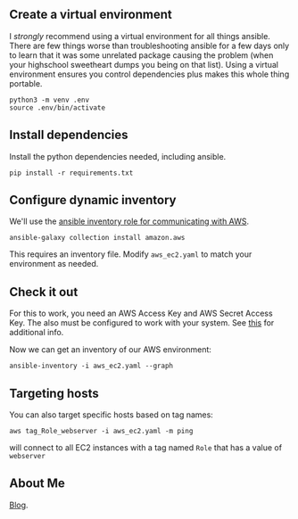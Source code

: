 

## Create a virtual environment

I *strongly* recommend using a virtual environment for all things ansible. There are few things worse than troubleshooting 
ansible for a few days only to learn that it was some unrelated package causing the problem (when your highschool sweetheart dumps
you being on that list). Using a virtual environment ensures you control dependencies plus makes this whole thing portable.

```shell
python3 -m venv .env
source .env/bin/activate
```

## Install dependencies

Install the python dependencies needed, including ansible.

```shell
pip install -r requirements.txt
```

## Configure dynamic inventory

We'll use the [ansible inventory role for communicating with AWS](https://github.com/ansible-collections/amazon.aws/blob/main/docs/amazon.aws.aws_ec2_inventory.rst).

`ansible-galaxy collection install amazon.aws`

This requires an inventory file. Modify `aws_ec2.yaml` to match your environment as needed.

## Check it out

For this to work, you need an AWS Access Key and AWS Secret Access Key. The also must be configured to work with your 
system. See [this](https://docs.aws.amazon.com/cli/index.html) for additional info.

Now we can get an inventory of our AWS environment:

`ansible-inventory -i aws_ec2.yaml --graph`

## Targeting hosts

You can also target specific hosts based on tag names:

`aws tag_Role_webserver -i aws_ec2.yaml -m ping`

will connect to all EC2 instances with a tag named `Role` that has a value of `webserver`

## About Me

 [Blog](http://nanalabs.link/).
